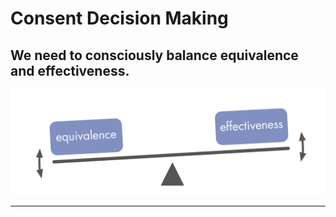 
# Consent Decision Making #
## We need to consciously balance equivalence and effectiveness. ##

![](img/consent-decision-making/balance.png)

---




